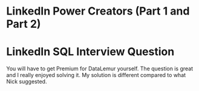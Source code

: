# LinkedIn Power Creators (Part 1 and Part 2)
# LinkedIn SQL Interview Question

You will have to get Premium for DataLemur yourself. The question is great and I really enjoyed solving it. My solution is different compared to what Nick suggested.
